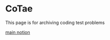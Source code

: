 # CoTae
This page is for archiving coding test problems 

[main notion](https://inquisitive-judge-649.notion.site/CoTae-2217445ce20941a0ac62459beb01088d)